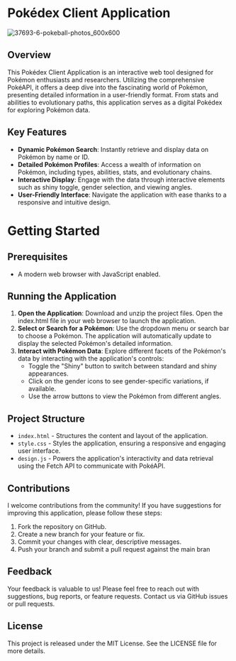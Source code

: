# Pokédex Client Application

![37693-6-pokeball-photos_600x600](https://github.com/KaelSM/poke-dex/assets/113145289/9eff6f74-178c-4e6e-9ac3-7e40518af7c5)

## Overview
This Pokédex Client Application is an interactive web tool designed for Pokémon enthusiasts and researchers. Utilizing the comprehensive PokéAPI, it offers a deep dive into the fascinating world of Pokémon, presenting detailed information in a user-friendly format. From stats and abilities to evolutionary paths, this application serves as a digital Pokédex for exploring Pokémon data.

## Key Features
- **Dynamic Pokémon Search**: Instantly retrieve and display data on Pokémon by name or ID.
- **Detailed Pokémon Profiles**: Access a wealth of information on Pokémon, including types, abilities, stats, and evolutionary chains.
- **Interactive Display**: Engage with the data through interactive elements such as shiny toggle, gender selection, and viewing angles.
- **User-Friendly Interface**: Navigate the application with ease thanks to a responsive and intuitive design.

# Getting Started
## Prerequisites
- A modern web browser with JavaScript enabled.

## Running the Application
1. **Open the Application**: Download and unzip the project files. Open the index.html file in your web browser to launch the application.
2. **Select or Search for a Pokémon**: Use the dropdown menu or search bar to choose a Pokémon. The application will automatically update to display the selected Pokémon's detailed information.
3. **Interact with Pokémon Data**: Explore different facets of the Pokémon's data by interacting with the application's controls:
   - Toggle the "Shiny" button to switch between standard and shiny appearances.
   - Click on the gender icons to see gender-specific variations, if available.
   - Use the arrow buttons to view the Pokémon from different angles.

## Project Structure
- `index.html` - Structures the content and layout of the application.
- `style.css` - Styles the application, ensuring a responsive and engaging user interface.
- `design.js` - Powers the application's interactivity and data retrieval using the Fetch API to communicate with PokéAPI.

## Contributions
I welcome contributions from the community! If you have suggestions for improving this application, please follow these steps:

1. Fork the repository on GitHub.
2. Create a new branch for your feature or fix.
3. Commit your changes with clear, descriptive messages.
4. Push your branch and submit a pull request against the main bran

## Feedback
Your feedback is valuable to us! Please feel free to reach out with suggestions, bug reports, or feature requests. Contact us via GitHub issues or pull requests.

## License
This project is released under the MIT License. See the LICENSE file for more details.
